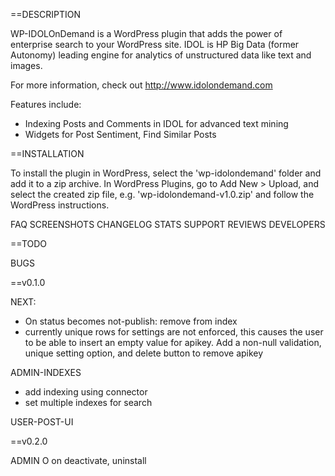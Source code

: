 ==DESCRIPTION

WP-IDOLOnDemand is a WordPress plugin that adds the power of enterprise search 
to your WordPress site. IDOL is HP Big Data (former Autonomy) leading engine for analytics of unstructured data like text and images. 

For more information, check out http://www.idolondemand.com

Features include:
- Indexing Posts and Comments in IDOL for advanced text mining
- Widgets for Post Sentiment, Find Similar Posts

==INSTALLATION

To install the plugin in WordPress, select the 'wp-idolondemand' folder and add 
it to a zip archive. In WordPress Plugins, go to Add New > Upload, and select 
the created zip file, e.g. 'wp-idolondemand-v1.0.zip' and follow the WordPress 
instructions.

FAQ 
SCREENSHOTS 
CHANGELOG 
STATS 
SUPPORT 
REVIEWS 
DEVELOPERS

 
==TODO

BUGS


==v0.1.0

NEXT:

+ On status becomes not-publish: remove from index
+ currently unique rows for settings are not enforced, this causes the user to 
  be able to insert an empty value for apikey. Add a non-null validation, unique 
  setting option, and delete button to remove apikey

ADMIN-INDEXES

+ add indexing using connector
+ set multiple indexes for search

USER-POST-UI

==v0.2.0

ADMIN
O on deactivate, uninstall

